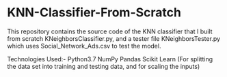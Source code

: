 # KNN-Classifier-From-Scratch
This repository contains the source code of the KNN classifier that I built from scratch KNeighborsClassifier.py, and a tester file KNeighborsTester.py which uses Social_Network_Ads.csv to test the model.

Technologies Used:-
Python3.7
NumPy
Pandas
Scikit Learn (For splitting the data set into training and testing data, and for scaling the inputs)
